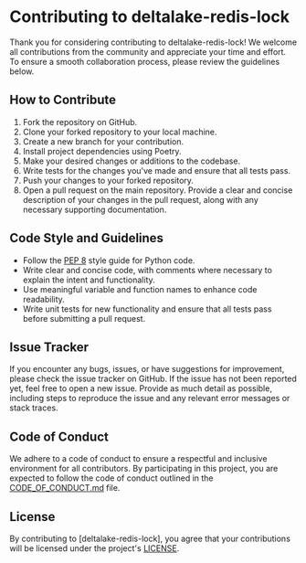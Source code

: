 # Contributing to deltalake-redis-lock

Thank you for considering contributing to deltalake-redis-lock! We welcome all contributions from the community and appreciate your time and effort. To ensure a smooth collaboration process, please review the guidelines below.

## How to Contribute

1. Fork the repository on GitHub.
2. Clone your forked repository to your local machine.
3. Create a new branch for your contribution.
4. Install project dependencies using Poetry.
5. Make your desired changes or additions to the codebase.
6. Write tests for the changes you've made and ensure that all tests pass.
7. Push your changes to your forked repository.
9. Open a pull request on the main repository. Provide a clear and concise description of your changes in the pull request, along with any necessary supporting documentation.

## Code Style and Guidelines

- Follow the [PEP 8](https://www.python.org/dev/peps/pep-0008/) style guide for Python code.
- Write clear and concise code, with comments where necessary to explain the intent and functionality.
- Use meaningful variable and function names to enhance code readability.
- Write unit tests for new functionality and ensure that all tests pass before submitting a pull request.

## Issue Tracker

If you encounter any bugs, issues, or have suggestions for improvement, please check the issue tracker on GitHub. If the issue has not been reported yet, feel free to open a new issue. Provide as much detail as possible, including steps to reproduce the issue and any relevant error messages or stack traces.

## Code of Conduct

We adhere to a code of conduct to ensure a respectful and inclusive environment for all contributors. By participating in this project, you are expected to follow the code of conduct outlined in the [CODE_OF_CONDUCT.md](https://github.com/wrapbytes/deltalake-redis-lock/blob/main/CODE_OF_CONDUCT.md) file.

## License

By contributing to [deltalake-redis-lock], you agree that your contributions will be licensed under the project's [LICENSE](https://github.com/wrapbytes/deltalake-redis-lock/blob/main/LICENSE).

